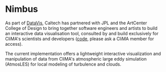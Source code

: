 # Nimbus
As part of [DataVis](http://datavis.caltech.edu), Caltech has partnered with JPL and the ArtCenter College of Design to bring together software engineers and artists to build an interactive data visualisation tool, consulted by and build exclusively for CliMA's scientists and developers ([code](https://drive.google.com/file/d/1xFlVKunny2ZIgg_xFn7vgIWZko151zwG/view?usp=sharing), please ask a CliMA member for access).

The current implementation offers a lightweight interactive visualization and manipulation of data from CliMA's atmospheric large eddy simulation (AtmosLES) for local modeling of turbulence and clouds.  
